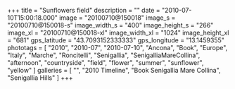 +++
title = "Sunflowers field"
description = ""
date = "2010-07-10T15:00:18.000"
image = "20100710@150018"
image_s = "20100710@150018-s"
image_width_s = "400"
image_height_s = "266"
image_xl = "20100710@150018-xl"
image_width_xl = "1024"
image_height_xl = "681"
gps_latitude = "43.7093152333333"
gps_longitude = "13.1459355"
phototags = [ "2010", "2010-07", "2010-07-10", "Ancona", "Book", "Europe", "Italy", "Marche", "Roncitelli", "Senigallia", "SenigalliaMareCollina", "afternoon", "countryside", "field", "flower", "summer", "sunflower", "yellow" ]
galleries = [ "", "2010 Timeline", "Book Senigallia Mare Collina", "Senigallia Hills" ]
+++

